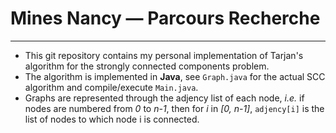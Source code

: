 # Mines Nancy — Parcours Recherche
---
* This git repository contains my personal implementation of Tarjan's algorithm for the strongly connected components problem.
* The algorithm is implemented in __Java__, see ```Graph.java``` for the actual SCC algorithm and compile/execute ```Main.java```.
* Graphs are represented through the adjency list of each node, _i.e._ if nodes are numbered from _0_ to _n-1_, then for _i_ in _[0, n-1]_, `adjency[i]` is the list of nodes to which node i is connected.
